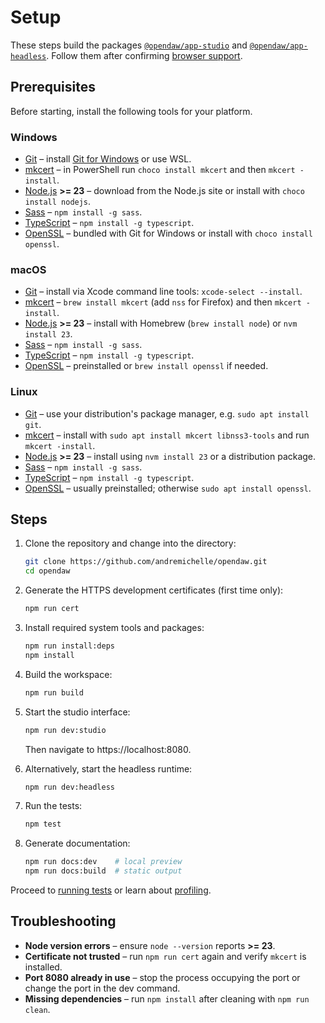 # Setup

These steps build the packages
[`@opendaw/app-studio`](../package-inventory.md#app) and
[`@opendaw/app-headless`](../package-inventory.md#app). Follow them after
confirming [browser support](../browser-support.md).

## Prerequisites

Before starting, install the following tools for your platform.

### Windows

- [Git](https://git-scm.com/) – install [Git for Windows](https://gitforwindows.org/) or use WSL.
- [mkcert](https://github.com/FiloSottile/mkcert#installation) – in PowerShell run `choco install mkcert` and then `mkcert -install`.
- [Node.js](https://nodejs.org/) **>= 23** – download from the Node.js site or install with `choco install nodejs`.
- [Sass](https://sass-lang.com/) – `npm install -g sass`.
- [TypeScript](https://www.typescriptlang.org/) – `npm install -g typescript`.
- [OpenSSL](https://openssl-library.org/) – bundled with Git for Windows or install with `choco install openssl`.

### macOS

- [Git](https://git-scm.com/) – install via Xcode command line tools: `xcode-select --install`.
- [mkcert](https://github.com/FiloSottile/mkcert#installation) – `brew install mkcert` (add `nss` for Firefox) and then `mkcert -install`.
- [Node.js](https://nodejs.org/) **>= 23** – install with Homebrew (`brew install node`) or `nvm install 23`.
- [Sass](https://sass-lang.com/) – `npm install -g sass`.
- [TypeScript](https://www.typescriptlang.org/) – `npm install -g typescript`.
- [OpenSSL](https://openssl-library.org/) – preinstalled or `brew install openssl` if needed.

### Linux

- [Git](https://git-scm.com/) – use your distribution's package manager, e.g. `sudo apt install git`.
- [mkcert](https://github.com/FiloSottile/mkcert#installation) – install with `sudo apt install mkcert libnss3-tools` and run `mkcert -install`.
- [Node.js](https://nodejs.org/) **>= 23** – install using `nvm install 23` or a distribution package.
- [Sass](https://sass-lang.com/) – `npm install -g sass`.
- [TypeScript](https://www.typescriptlang.org/) – `npm install -g typescript`.
- [OpenSSL](https://openssl-library.org/) – usually preinstalled; otherwise `sudo apt install openssl`.

## Steps

1. Clone the repository and change into the directory:
   ```bash
   git clone https://github.com/andremichelle/opendaw.git
   cd opendaw
   ```
2. Generate the HTTPS development certificates (first time only):
   ```bash
   npm run cert
   ```
3. Install required system tools and packages:
   ```bash
   npm run install:deps
   npm install
   ```
4. Build the workspace:
   ```bash
   npm run build
   ```
5. Start the studio interface:
   ```bash
   npm run dev:studio
   ```
   Then navigate to https://localhost:8080.
6. Alternatively, start the headless runtime:
   ```bash
   npm run dev:headless
   ```

7. Run the tests:
   ```bash
   npm test
   ```
8. Generate documentation:
   ```bash
   npm run docs:dev    # local preview
   npm run docs:build  # static output
   ```

Proceed to [running tests](./tests.md) or learn about
[profiling](./profiling.md).

## Troubleshooting

- **Node version errors** – ensure `node --version` reports **>= 23**.
- **Certificate not trusted** – run `npm run cert` again and verify `mkcert` is installed.
- **Port 8080 already in use** – stop the process occupying the port or change the port in the dev command.
- **Missing dependencies** – run `npm install` after cleaning with `npm run clean`.
